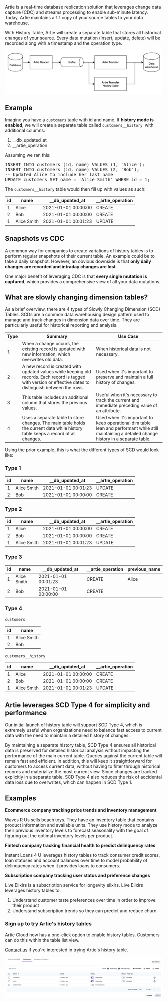 Artie is a real-time database replication solution that leverages change data capture (CDC) and streams processing to enable sub-minute latency. 
Today, Artie maintains a 1:1 copy of your source tables to your data warehouse.

With History Table, Artie will create a separate table that stores all historical changes of your source. 
Every data mutation (insert, update, delete) will be recorded along with a timestamp and the operation type.

![img.png](architecture.png)

## Example

Imagine you have a `customers` table with id and name. If **history mode is enabled**, we will create a separate table called `customers__history `with additional columns:
1. __db_updated_at
2. __artie_operation

Assuming we ran this:

<pre>
INSERT INTO customers (id, name) VALUES (1, 'Alice');
INSERT INTO customers (id, name) VALUES (2, 'Bob');
-- Updated Alice to include her last name
UPDATE customers SET name = 'Alice Smith' WHERE id = 1;
</pre>

The `customers__history` table would then fill up with values as such:

| id | 	name        | 	__db_updated_at	     | __artie_operation |
|----|--------------|-----------------------|-------------------|
| 1  | 	Alice       | 	2021-01-01 00:00:00  | 	CREATE           |
| 2  | 	Bob         | 	2021-01-01 00:00:00	 | CREATE            |
| 1  | 	Alice Smith | 	2021-01-01 00:01:23	 | UPDATE            |

## Snapshots vs CDC

A common way for companies to create variations of history tables is to perform regular snapshots of their current table. 
An example could be to take a daily snapshot. However, an obvious downside is that **only daily changes are recorded and intraday changes are lost**.

One major benefit of leveraging CDC is that **every single mutation is captured**, which provides a comprehensive view of all your data mutations.

## What are slowly changing dimension tables?

As a brief overview, there are 4 types of Slowly Changing Dimension (SCD) Tables. SCDs are a common data warehousing design pattern used to manage and track changes in dimension data over time. 
They are particularly useful for historical reporting and analysis.


| Type	 | Summary                                                                                                                                                        | Use Case                                                                                                                                          |
|-------|----------------------------------------------------------------------------------------------------------------------------------------------------------------|---------------------------------------------------------------------------------------------------------------------------------------------------|
| 1	    | When a change occurs, the existing record is updated with new information, which overwrites old data.	                                                         | When historical data is not necessary.                                                                                                            |
| 2	    | A new record is created with updated values while keeping old records. Each record is tagged with version or effective dates to distinguish between the rows.	 | Used when it's important to preserve and maintain a full history of changes.                                                                      |
| 3	    | This table includes an additional column that stores the previous values.	                                                                                     | Useful when it's necessary to track the current and immediate preceding value of an attribute.                                                    |
| 4	    | Uses a separate table to store changes. The main table holds the current data while history table keeps a record of all changes.	                              | Used when it's important to keep operational dim table lean and performant while still maintaining a detailed change history in a separate table. |

Using the prior example, this is what the different types of SCD would look like:

### Type 1

| id	 | name	       | __db_updated_at	      | __artie_operation | 
|-----|-------------|-----------------------|-------------------|
| 1	  | Alice Smith | 	2021-01-01 00:01:23	 | UPDATE            | 
| 2	  | Bob	        | 2021-01-01 00:00:00	  | CREATE            | 


### Type 2

| id | name        | __db_updated_at     | __artie_operation |
|----|-------------|---------------------|-------------------|
| 1  | Alice       | 2021-01-01 00:00:00 | CREATE            |
| 2  | Bob         | 2021-01-01 00:00:00 | CREATE            |
| 1  | Alice Smith | 2021-01-01 00:01:23 | UPDATE            |


### Type 3

| id | name        | __db_updated_at     | __artie_operation | previous_name |
|----|-------------|---------------------|-------------------|---------------|
| 1  | Alice Smith | 2021-01-01 00:01:23 | CREATE            | Alice         |
| 2  | Bob         | 2021-01-01 00:00:00 | CREATE            |               |


### Type 4

`customers`

| id | 	name        |
|----|--------------|
| 1  | 	Alice Smith |
| 2  | 	Bob         |

`customers__history`

| id | name        | __db_updated_at     | __artie_operation |
|----|-------------|---------------------|-------------------|
| 1  | Alice       | 2021-01-01 00:00:00 | CREATE            |
| 2  | Bob         | 2021-01-01 00:00:00 | CREATE            |
| 1  | Alice Smith | 2021-01-01 00:01:23 | UPDATE            |


## Artie leverages SCD Type 4 for simplicity and performance

Our initial launch of history table will support SCD Type 4, which is extremely useful when organizations need to balance fast access to current data with the need to maintain a detailed history of changes.

By maintaining a separate history table, SCD Type 4 ensures all historical data is preserved for detailed historical analysis without impacting the performance of the main current table. Queries against the current table will remain fast and efficient. In addition, this will keep it straightforward for customers to access current data, without having to filter through historical records and materialize the most current view. Since changes are tracked explicitly in a separate table, SCD Type 4 also reduces the risk of accidental data loss due to overwrites, which can happen in SCD Type 1.

## Examples

**Ecommerce company tracking price trends and inventory management**

Waves R Us sells beach toys. They have an inventory table that contains product information and available units. 
They use history mode to analyze their previous inventory levels to forecast seasonality with the goal of figuring out the optimal inventory levels per product.

**Fintech company tracking financial health to predict delinquency rates**

Instant Loans 4 U leverages history tables to track consumer credit scores, loan statuses and account balances over time to model probability of delinquency rates when it provides loans to consumers.

**Subscription company tracking user status and preference changes**

Live Elixirs is a subscription service for longevity elixirs. Live Elixirs leverages history tables to:
1. Understand customer taste preferences over time in order to improve their product
2. Understand subscription trends so they can predict and reduce churn

### Sign up to try Artie's history tables

Artie Cloud now has a one-click option to enable history tables. Customers can do this within the table list view.

[Contact us](https://www.artie.com/contact) if you're interested in trying Artie's history table.

![img_1.png](history_mode.png)
